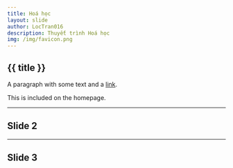 ```yaml
---
title: Hoá học
layout: slide
author: LocTran016
description: Thuyết trình Hoá học
img: /img/favicon.png
---
```

## {{ title }}
A paragraph with some text and a [link](http://hakim.se).
<!-- Excerpt Start -->
This is included on the homepage.
<!-- Excerpt End -->
---
## Slide 2
---
## Slide 3